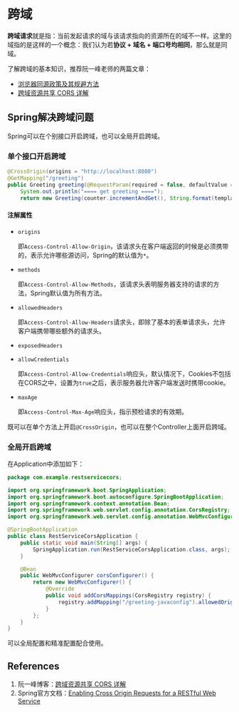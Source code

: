 # 跨域

**跨域请求**就是指：当前发起请求的域与该请求指向的资源所在的域不一样。这里的域指的是这样的一个概念：我们认为若**协议 + 域名 + 端口号均相同**，那么就是同域。

了解跨域的基本知识，推荐阮一峰老师的两篇文章：

- [浏览器同源政策及其规避方法](https://www.ruanyifeng.com/blog/2016/04/same-origin-policy.html)
- [跨域资源共享 CORS 详解](http://www.ruanyifeng.com/blog/2016/04/cors.html)

## Spring解决跨域问题

Spring可以在个别接口开启跨域，也可以全局开启跨域。

### 单个接口开启跨域

```java
@CrossOrigin(origins = "http://localhost:8080")
@GetMapping("/greeting")
public Greeting greeting(@RequestParam(required = false, defaultValue = "World") String name) {
    System.out.println("==== get greeting ====");
    return new Greeting(counter.incrementAndGet(), String.format(template, name));
```

#### 注解属性

- `origins`

  即`Access-Control-Allow-Origin`，该请求头在客户端返回的时候是必须携带的，表示允许哪些源访问，Spring的默认值为`*`。

- `methods`

  即`Access-Control-Allow-Methods`，该请求头表明服务器支持的请求的方法，Spring默认值为所有方法。

- `allowedHeaders`

  即`Access-Control-Allow-Headers`请求头，即除了基本的表单请求头，允许客户端携带哪些额外的请求头。

- `exposedHeaders`

- `allowCredentials`

  即`Access-Control-Allow-Credentials`响应头，默认情况下，Cookies不包括在CORS之中，设置为`true`之后，表示服务器允许客户端发送时携带cookie。

- `maxAge`

  即`Access-Control-Max-Age`响应头，指示预检请求的有效期。

既可以在单个方法上开启`@CrossOrigin`，也可以在整个Controller上面开启跨域。

### 全局开启跨域

在Application中添加如下：

```java
package com.example.restservicecors;

import org.springframework.boot.SpringApplication;
import org.springframework.boot.autoconfigure.SpringBootApplication;
import org.springframework.context.annotation.Bean;
import org.springframework.web.servlet.config.annotation.CorsRegistry;
import org.springframework.web.servlet.config.annotation.WebMvcConfigurer;

@SpringBootApplication
public class RestServiceCorsApplication {
	public static void main(String[] args) {
		SpringApplication.run(RestServiceCorsApplication.class, args);
	}

	@Bean
	public WebMvcConfigurer corsConfigurer() {
		return new WebMvcConfigurer() {
			@Override
			public void addCorsMappings(CorsRegistry registry) {
				registry.addMapping("/greeting-javaconfig").allowedOrigins("http://localhost:8080");
			}
		};
	}
}
```

可以全局配置和精准配置配合使用。

## References

1. 阮一峰博客：[跨域资源共享 CORS 详解](http://www.ruanyifeng.com/blog/2016/04/cors.html)
2. Spring官方文档：[Enabling Cross Origin Requests for a RESTful Web Service](https://spring.io/guides/gs/rest-service-cors/)

